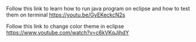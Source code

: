 Follow this link to learn how to run java program on eclipse and how to test them on terminal
https://youtu.be/GyEKeckcN2s

Follow this link to change color theme in eclipse
https://www.youtube.com/watch?v=c6kVKqJjhdY
